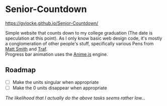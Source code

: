 # Senior-Countdown
https://gvlocke.github.io/Senior-Countdown/

Simple website that counts down to my college graduation (The date is speculation at this point). As I only know basic web design code, it's mostly a conglomeration of other people's stuff, specifically various Pens from [Matt Smith](https://codepen.io/AllThingsSmitty/pens/public) and [Traf](https://codepen.io/traf).<br>
Progress bar animation uses the [Anime.js](https://animejs.com/) engine.

## Roadmap
- [ ] Make the units singular when appropriate
- [ ] Make the 0 units disappear when appropriate

*The likelihood that I actually do the above tasks seems rather low...*

